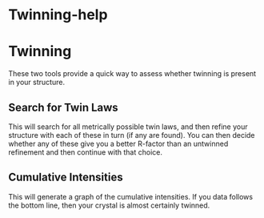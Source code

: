 # Twinning-help

# Twinning
These two tools provide a quick way to assess whether twinning is present in your structure.

## Search for Twin Laws
This will search for all metrically possible twin laws, and then refine your structure with each of these in turn (if any are found). You can then decide whether any of these give you a better R-factor than an untwinned refinement and then continue with that choice.

## Cumulative Intensities
This will generate a graph of the cumulative intensities. If you data follows the bottom line, then your crystal is almost certainly twinned.
